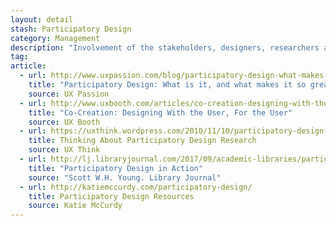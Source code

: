 ```yaml
---
layout: detail
stash: Participatory Design
category: Management
description: "Involvement of the stakeholders, designers, researchers and end-users in the design process in order to help ensure that the end product meets the needs of its intended user base."
tag:
article:
  - url: http://www.uxpassion.com/blog/participatory-design-what-makes-it-great/
    title: "Participatory Design: What is it, and what makes it so great?"
    source: UX Passion
  - url: http://www.uxbooth.com/articles/co-creation-designing-with-the-user-for-the-user/
    title: "Co-Creation: Designing With the User, For the User"
    source: UX Booth
  - url: https://uxthink.wordpress.com/2010/11/10/participatory-design-research-part-1/
    title: Thinking About Participatory Design Research
    source: UX Think
  - url: http://lj.libraryjournal.com/2017/09/academic-libraries/participatory-design-action-user-experience/#_
    title: "Participatory Design in Action"
    source: "Scott W.H. Young. Library Journal"
  - url: http://katiemccurdy.com/participatory-design/
    title: Participatory Design Resources
    source: Katie McCurdy
---
```

